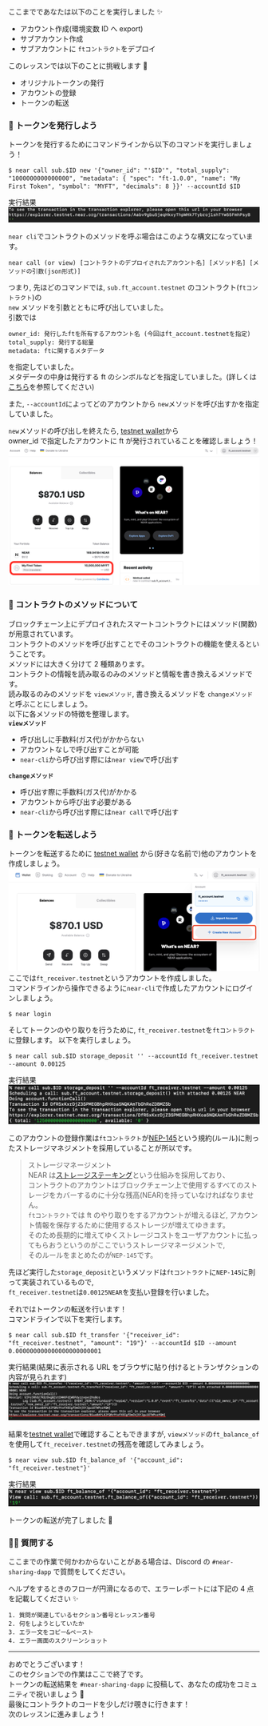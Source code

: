 ここまでであなたは以下のことを実行しました ✨

- アカウント作成(環境変数 ID へ export)
- サブアカウント作成
- サブアカウントに `ftコントラクト`をデプロイ

このレッスンでは以下のことに挑戦します 🚀

- オリジナルトークンの発行
- アカウントの登録
- トークンの転送

### 🌱 トークンを発行しよう

トークンを発行するためにコマンドラインから以下のコマンドを実行しましょう！

```
$ near call sub.$ID new '{"owner_id": "'$ID'", "total_supply": "1000000000000000", "metadata": { "spec": "ft-1.0.0", "name": "My First Token", "symbol": "MYFT", "decimals": 8 }}' --accountId $ID
```

実行結果
![](/public/images/403-NEAR-Sharing-Economy/section-1/1_3_1.png)

`near cli`でコントラクトのメソッドを呼ぶ場合はこのような構文になっています。

```
near call (or view) [コントラクトのデプロイされたアカウント名] [メソッド名] [メソッドの引数(json形式)]
```

つまり, 先ほどのコマンドでは, `sub.ft_account.testnet` のコントラクト(`ftコントラクト`)の  
`new` メソッドを引数とともに呼び出していました。  
引数では

```
owner_id: 発行したftを所有するアカウント名 (今回はft_account.testnetを指定)
total_supply: 発行する総量
metadata: ftに関するメタデータ
```

を指定していました。  
メタデータの中身は発行する ft のシンボルなどを指定していました。(詳しくは[こちら](https://nomicon.io/Standards/Tokens/FungibleToken/Metadata#reference-level-explanation)を参照してください)

また, `--accountId`によってどのアカウントから `new`メソッドを呼び出すかを指定していました。

`new`メソッドの呼び出しを終えたら, [testnet wallet](https://wallet.testnet.near.org/)から  
owner_id で指定したアカウントに ft が発行されていることを確認しましょう！
![](/public/images/403-NEAR-Sharing-Economy/section-1/1_3_2.png)

### 🎈 コントラクトのメソッドについて

ブロックチェーン上にデプロイされたスマートコントラクトにはメソッド(関数)が用意されています。  
コントラクトのメソッドを呼び出すことでそのコントラクトの機能を使えるということです。  
メソッドには大きく分けて 2 種類あります。  
コントラクトの情報を読み取るのみのメソッドと情報を書き換えるメソッドです。  
読み取るのみのメソッドを `viewメソッド`, 書き換えるメソッドを `changeメソッド`と呼ぶことにしましょう。  
以下に各メソッドの特徴を整理します。  
**`viewメソッド`**

- 呼び出しに手数料(ガス代)がかからない
- アカウントなしで呼び出すことが可能
- `near-cli`から呼び出す際には`near view`で呼び出す

**`changeメソッド`**

- 呼び出す際に手数料(ガス代)がかかる
- アカウントから呼び出す必要がある
- `near-cli`から呼び出す際には`near call`で呼び出す

### 🚢 トークンを転送しよう

トークンを転送するために [testnet wallet](https://wallet.testnet.near.org/) から(好きな名前で)他のアカウントを作成しましょう。
![](/public/images/403-NEAR-Sharing-Economy/section-1/1_3_3.png)
ここでは`ft_receiver.testnet`というアカウントを作成しました。  
コマンドラインから操作できるように`near-cli`で作成したアカウントにログインしましょう。

```
$ near login
```

そしてトークンのやり取りを行うために, `ft_receiver.testnet`を`ftコントラクト`に登録します。
以下を実行しましょう。

```
$ near call sub.$ID storage_deposit '' --accountId ft_receiver.testnet --amount 0.00125
```

実行結果
![](/public/images/403-NEAR-Sharing-Economy/section-1/1_3_4.png)

このアカウントの登録作業は`ftコントラクト`が[NEP-145](https://nomicon.io/Standards/StorageManagement)という規約(ルール)に則ったストレージマネジメントを採用していることが所以です。

> ストレージマネージメント  
> NEAR は[ストレージステーキング](https://docs.near.org/concepts/storage/storage-staking)という仕組みを採用しており、  
> コントラクトのアカウントはブロックチェーン上で使用するすべてのストレージをカバーするのに十分な残高(NEAR)を持っていなければなりません。  
> `ftコントラクト`では ft のやり取りをするアカウントが増えるほど, アカウント情報を保存するために使用するストレージが増えてゆきます。  
> そのため長期的に増えてゆくストレージコストをユーザアカウントに払ってもらおうというのがここでいうストレージマネージメントで,  
> そのルールをまとめたのが`NEP-145`です。

先ほど実行した`storage_deposit`というメソッドは`ftコントラクト`に`NEP-145`に則って実装されているもので,  
`ft_receiver.testnet`は`0.00125NEAR`を支払い登録を行いました。

それではトークンの転送を行います！  
コマンドラインで以下を実行します。

```
$ near call sub.$ID ft_transfer '{"receiver_id": "ft_receiver.testnet", "amount": "19"}' --accountId $ID --amount 0.000000000000000000000001
```

実行結果(結果に表示される URL をブラウザに貼り付けるとトランザクションの内容が見られます)
![](/public/images/403-NEAR-Sharing-Economy/section-1/1_3_5.png)

結果を[testnet wallet](https://wallet.testnet.near.org/)で確認することもできますが, `viewメソッド`の`ft_balance_of`を使用して`ft_receiver.testnet`の残高を確認してみましょう。

```
$ near view sub.$ID ft_balance_of '{"account_id": "ft_receiver.testnet"}'
```

実行結果
![](/public/images/403-NEAR-Sharing-Economy/section-1/1_3_6.png)

トークンの転送が完了しました 🎉

### 🙋‍♂️ 質問する

ここまでの作業で何かわからないことがある場合は、Discord の `#near-sharing-dapp` で質問をしてください。

ヘルプをするときのフローが円滑になるので、エラーレポートには下記の 4 点を記載してください ✨

```
1. 質問が関連しているセクション番号とレッスン番号
2. 何をしようとしていたか
3. エラー文をコピー&ペースト
4. エラー画面のスクリーンショット
```

---

おめでとうございます！  
このセクションでの作業はここで終了です。  
トークンの転送結果を `#near-sharing-dapp` に投稿して、あなたの成功をコミュニティで祝いましょう 🎉  
最後にコントラクトのコードを少しだけ覗きに行きます！  
次のレッスンに進みましょう！
